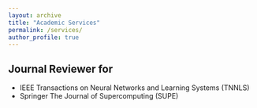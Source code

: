 ```yaml
---
layout: archive
title: "Academic Services"
permalink: /services/
author_profile: true
---
```



## Journal Reviewer for

* IEEE Transactions on Neural Networks and Learning Systems (TNNLS)
* Springer The Journal of Supercomputing (SUPE)


<div style='display: none'>
## Conference Reviewer for



</div>


